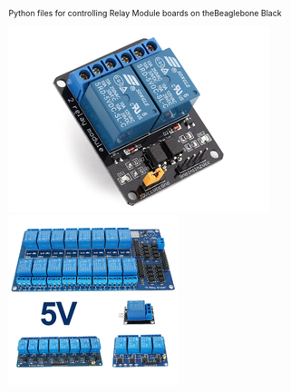 
Python files for controlling Relay Module boards on theBeaglebone Black

![relay](images/2-Channel-5V-Relay-Module.png)
![relays](images/5v-Relay-Modules.png)



